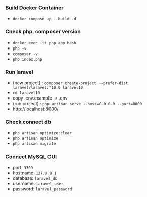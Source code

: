 ### Build Docker Container 
- `docker compose up --build -d`

### Check php, composer version  
- `docker exec -it php_app bash`
- `php -v`
- `composer -v`
- `php index.php`

### Run laravel 
- (new project) : `composer create-project --prefer-dist laravel/laravel:^10.0 laravel10`
- `cd laravel10` 
- copy .env.example -> .env 
- (run project) : `php artisan serve --host=0.0.0.0 --port=8000`
- http://localhost:8000/

### Check connect db 
- `php artisan optimize:clear`
- `php artisan optimize`
- `php artisan migrate` 

### Connect MySQL GUI
- port: `3309` 
- hostname: `127.0.0.1`
- database: `laravel_db`
- username: `laravel_user`
- password: `laravel_password`
